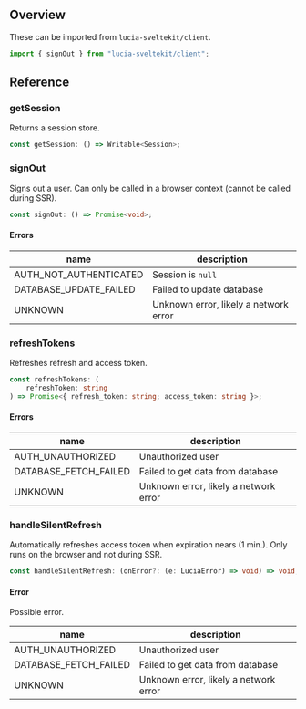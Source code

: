 ## Overview

These can be imported from `lucia-sveltekit/client`.

```ts
import { signOut } from "lucia-sveltekit/client";
```

## Reference

### getSession

Returns a session store.

```ts
const getSession: () => Writable<Session>;
```

### signOut

Signs out a user. Can only be called in a browser context (cannot be called during SSR).

```ts
const signOut: () => Promise<void>;
```

#### Errors

| name                   | description                           |
| ---------------------- | ------------------------------------- |
| AUTH_NOT_AUTHENTICATED | Session is `null`                     |
| DATABASE_UPDATE_FAILED | Failed to update database             |
| UNKNOWN                | Unknown error, likely a network error |

### refreshTokens

Refreshes refresh and access token.

```ts
const refreshTokens: (
    refreshToken: string
) => Promise<{ refresh_token: string; access_token: string }>;
```

#### Errors

| name                  | description                           |
| --------------------- | ------------------------------------- |
| AUTH_UNAUTHORIZED     | Unauthorized user                     |
| DATABASE_FETCH_FAILED | Failed to get data from database      |
| UNKNOWN               | Unknown error, likely a network error |

### handleSilentRefresh

Automatically refreshes access token when expiration nears (1 min.). Only runs on the browser and not during SSR.

```ts
const handleSilentRefresh: (onError?: (e: LuciaError) => void) => void;
```

#### Error

Possible error.

| name                  | description                           |
| --------------------- | ------------------------------------- |
| AUTH_UNAUTHORIZED     | Unauthorized user                     |
| DATABASE_FETCH_FAILED | Failed to get data from database      |
| UNKNOWN               | Unknown error, likely a network error |
